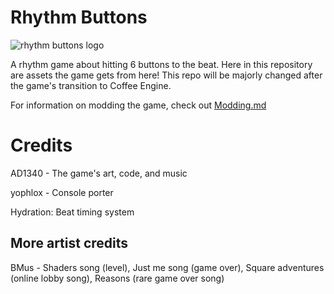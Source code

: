 # Rhythm Buttons
![rhythm buttons logo](https://github.com/user-attachments/assets/ba8ffeb2-2447-439f-890b-f23af3e522f1)

A rhythm game about hitting 6 buttons to the beat. Here in this repository are assets the game gets from here!
This repo will be majorly changed after the game's transition to Coffee Engine.

For information on modding the game, check out [Modding.md](https://github.com/AD1340/Rhythm-Buttons/blob/main/Modding.md)

# Credits
AD1340 - The game's art, code, and music

yophlox - Console porter

Hydration: Beat timing system

## More artist credits
BMus - Shaders song (level), Just me song (game over), Square adventures (online lobby song), Reasons (rare game over song)
